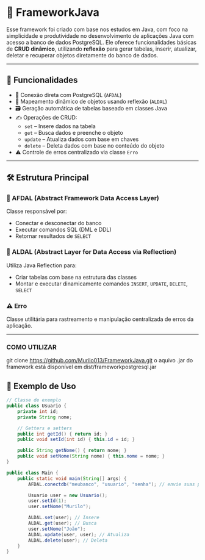 # 🧱 FrameworkJava

Esse framework foi criado com base nos estudos em Java, com foco na simplicidade e produtividade no desenvolvimento de aplicações Java com acesso a banco de dados PostgreSQL. Ele oferece funcionalidades básicas de **CRUD dinâmico**, utilizando **reflexão** para gerar tabelas, inserir, atualizar, deletar e recuperar objetos diretamente do banco de dados.

---

## 🚀 Funcionalidades

- 🔌 Conexão direta com PostgreSQL (`AFDAL`)
- 🧠 Mapeamento dinâmico de objetos usando reflexão (`ALDAL`)
- 🗃️ Geração automática de tabelas baseado em classes Java
- ✍️ Operações de CRUD:
  - `set` – Insere dados na tabela
  - `get` – Busca dados e preenche o objeto
  - `update` – Atualiza dados com base em chaves
  - `delete` – Deleta dados com base no conteúdo do objeto
- ⚠️ Controle de erros centralizado via classe `Erro`

---

## 🛠️ Estrutura Principal

### 🔧 AFDAL (Abstract Framework Data Access Layer)
Classe responsável por:

- Conectar e desconectar do banco
- Executar comandos SQL (DML e DDL)
- Retornar resultados de `SELECT`

### 🧠 ALDAL (Abstract Layer for Data Access via Reflection)
Utiliza Java Reflection para:

- Criar tabelas com base na estrutura das classes
- Montar e executar dinamicamente comandos `INSERT`, `UPDATE`, `DELETE`, `SELECT`

### ⚠️ Erro
Classe utilitária para rastreamento e manipulação centralizada de erros da aplicação.

---

### COMO UTILIZAR
git clone https://github.com/Murilo013/FrameworkJava.git
o aquivo .jar do framework está disponível em dist/frameworkpostgresql.jar

## 🧪 Exemplo de Uso

```java
// Classe de exemplo
public class Usuario {
    private int id;
    private String nome;

    // Getters e setters
    public int getId() { return id; }
    public void setId(int id) { this.id = id; }

    public String getNome() { return nome; }
    public void setNome(String nome) { this.nome = nome; }
}

public class Main {
    public static void main(String[] args) {
        AFDAL.conectdb("meubanco", "usuario", "senha"); // envie suas propriedades de conexão como nome do banco, usuario e senha

        Usuario user = new Usuario();
        user.setId(1);
        user.setNome("Murilo");

        ALDAL.set(user); // Insere
        ALDAL.get(user); // Busca
        user.setNome("João");
        ALDAL.update(user, user); // Atualiza
        ALDAL.delete(user); // Deleta
    }
}
